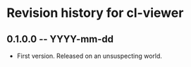 # Revision history for cl-viewer

## 0.1.0.0 -- YYYY-mm-dd

* First version. Released on an unsuspecting world.
